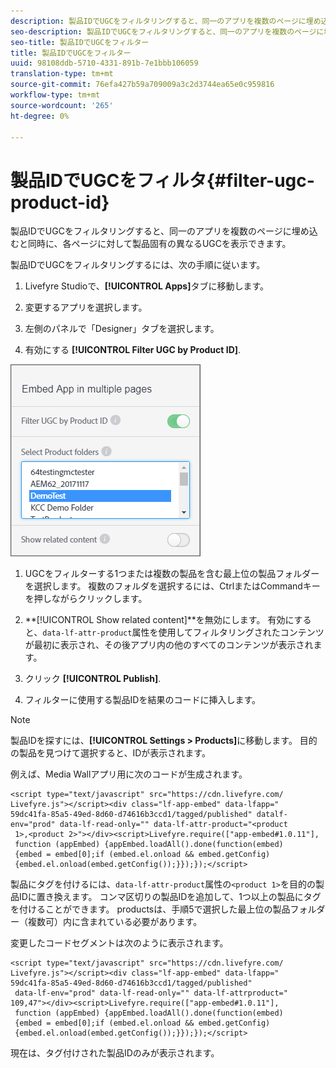 ```yaml
---
description: 製品IDでUGCをフィルタリングすると、同一のアプリを複数のページに埋め込むと同時に、各ページに対して製品固有の異なるUGCを表示できます。
seo-description: 製品IDでUGCをフィルタリングすると、同一のアプリを複数のページに埋め込むと同時に、各ページに対して製品固有の異なるUGCを表示できます。
seo-title: 製品IDでUGCをフィルター
title: 製品IDでUGCをフィルター
uuid: 98108ddb-5710-4331-891b-7e1bbb106059
translation-type: tm+mt
source-git-commit: 76efa427b59a709009a3c2d3744ea65e0c959816
workflow-type: tm+mt
source-wordcount: '265'
ht-degree: 0%

---
```



# 製品IDでUGCをフィルタ{#filter-ugc-product-id}

製品IDでUGCをフィルタリングすると、同一のアプリを複数のページに埋め込むと同時に、各ページに対して製品固有の異なるUGCを表示できます。

製品IDでUGCをフィルタリングするには、次の手順に従います。

1. Livefyre Studioで、**[!UICONTROL Apps]**&#x200B;タブに移動します。

1. 変更するアプリを選択します。

1. 左側のパネルで「Designer」タブを選択します。

1. 有効にする **[!UICONTROL Filter UGC by Product ID]**.

![](assets/filter-ugc-product-id.png)

1. UGCをフィルターする1つまたは複数の製品を含む最上位の製品フォルダーを選択します。
複数のフォルダを選択するには、CtrlまたはCommandキーを押しながらクリックします。

1. **[!UICONTROL Show related content]**を無効にします。
有効にすると、`data-lf-attr-product`属性を使用してフィルタリングされたコンテンツが最初に表示され、その後アプリ内の他のすべてのコンテンツが表示されます。

1. クリック **[!UICONTROL Publish]**.

1. フィルターに使用する製品IDを結果のコードに挿入します。

>[!NOTE]
>
>製品IDを探すには、**[!UICONTROL Settings > Products]**&#x200B;に移動します。 目的の製品を見つけて選択すると、IDが表示されます。

例えば、Media Wallアプリ用に次のコードが生成されます。

```
<script type="text/javascript" src="https://cdn.livefyre.com/
Livefyre.js"></script><div class="lf-app-embed" data-lfapp="
59dc41fa-85a5-49ed-8d60-d74616b3ccd1/tagged/published" datalf-
env="prod" data-lf-read-only="" data-lf-attr-product="<product
 1>,<product 2>"></div><script>Livefyre.require(["app-embed#1.0.11"],
 function (appEmbed) {appEmbed.loadAll().done(function(embed)
 {embed = embed[0];if (embed.el.onload && embed.getConfig)
 {embed.el.onload(embed.getConfig());}});});</script>
```

製品にタグを付けるには、`data-lf-attr-product`属性の`<product 1>`を目的の製品IDに置き換えます。 コンマ区切りの製品IDを追加して、1つ以上の製品にタグを付けることができます。 productsは、手順5で選択した最上位の製品フォルダー（複数可）内に含まれている必要があります。

変更したコードセグメントは次のように表示されます。

```
<script type="text/javascript" src="https://cdn.livefyre.com/
Livefyre.js"></script><div class="lf-app-embed" data-lfapp="
59dc41fa-85a5-49ed-8d60-d74616b3ccd1/tagged/published"
 data-lf-env="prod" data-lf-read-only="" data-lf-attrproduct="
109,47"></div><script>Livefyre.require(["app-embed#1.0.11"],
 function (appEmbed) {appEmbed.loadAll().done(function(embed)
 {embed = embed[0];if (embed.el.onload && embed.getConfig)
 {embed.el.onload(embed.getConfig());}});});</script>
```

現在は、タグ付けされた製品IDのみが表示されます。